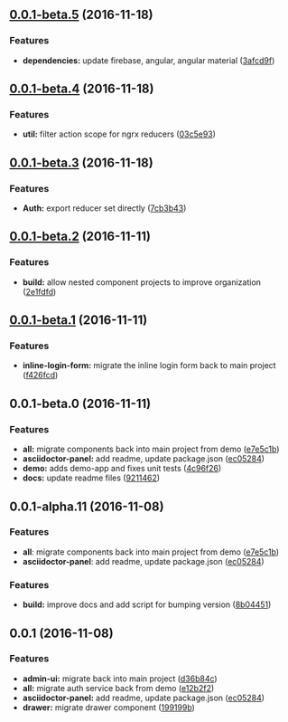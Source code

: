<a name="0.0.1-beta.5"></a>
## [0.0.1-beta.5](https://github.com/ggranum/revector/compare/v0.0.1-beta.4...v0.0.1-beta.5) (2016-11-18)


### Features

* **dependencies:** update firebase, angular, angular material ([3afcd9f](https://github.com/ggranum/revector/commit/3afcd9f))



<a name="0.0.1-beta.4"></a>
## [0.0.1-beta.4](https://github.com/ggranum/revector/compare/v0.0.1-beta.3...v0.0.1-beta.4) (2016-11-18)


### Features

* **util:** filter action scope for ngrx reducers ([03c5e93](https://github.com/ggranum/revector/commit/03c5e93))



<a name="0.0.1-beta.3"></a>
## [0.0.1-beta.3](https://github.com/ggranum/revector/compare/v0.0.1-beta.2...v0.0.1-beta.3) (2016-11-18)


### Features

* **Auth:** export reducer set directly ([7cb3b43](https://github.com/ggranum/revector/commit/7cb3b43))



<a name="0.0.1-beta.2"></a>
## [0.0.1-beta.2](https://github.com/ggranum/revector/compare/v0.0.1-beta.1...v0.0.1-beta.2) (2016-11-11)


### Features

* **build:** allow nested component projects to improve organization ([2e1fdfd](https://github.com/ggranum/revector/commit/2e1fdfd))



<a name="0.0.1-beta.1"></a>
## [0.0.1-beta.1](https://github.com/ggranum/revector/compare/v0.0.1-beta.0...v0.0.1-beta.1) (2016-11-11)


### Features

* **inline-login-form:** migrate the inline login form back to main project ([f426fcd](https://github.com/ggranum/revector/commit/f426fcd))



<a name="0.0.1-beta.0"></a>
## 0.0.1-beta.0 (2016-11-11)


### Features

* **all:** migrate components back into main project from demo ([e7e5c1b](https://github.com/ggranum/revector/commit/e7e5c1b))
* **asciidoctor-panel:** add readme, update package.json ([ec05284](https://github.com/ggranum/revector/commit/ec05284))
* **demo:** adds demo-app and fixes unit tests ([4c96f26](https://github.com/ggranum/revector/commit/4c96f26))
* **docs:** update readme files ([9211462](https://github.com/ggranum/revector/commit/9211462))



<a name="0.0.1-alpha.11"></a>
## 0.0.1-alpha.11 (2016-11-08)

### Features
* **all**: migrate components back into main project from demo ([e7e5c1b](https://github.com/ggranum/revector/commit/e7e5c1b))
* **asciidoctor-panel**: add readme, update package.json ([ec05284](https://github.com/ggranum/revector/commit/ec05284))

### Features

* **build:** improve docs and add script for bumping version ([8b04451](https://github.com/ggranum/revector/commit/8b04451))


<a name="0.0.1"></a>
## 0.0.1 (2016-11-08)


### Features

* **admin-ui:** migrate back into main project ([d36b84c](https://github.com/ggranum/revector/commit/d36b84c))
* **all:** migrate auth service back from demo ([e12b2f2](https://github.com/ggranum/revector/commit/e12b2f2))
* **asciidoctor-panel:** add readme, update package.json ([ec05284](https://github.com/ggranum/revector/commit/ec05284))
* **drawer:** migrate drawer component ([199199b](https://github.com/ggranum/revector/commit/199199b))



